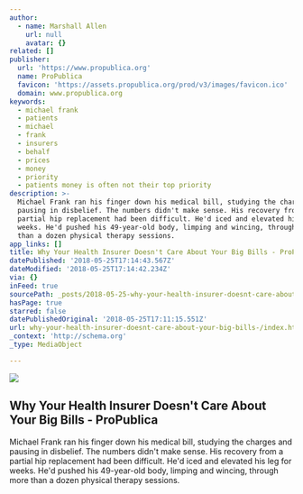 ```yaml
---
author:
  - name: Marshall Allen
    url: null
    avatar: {}
related: []
publisher:
  url: 'https://www.propublica.org'
  name: ProPublica
  favicon: 'https://assets.propublica.org/prod/v3/images/favicon.ico'
  domain: www.propublica.org
keywords:
  - michael frank
  - patients
  - michael
  - frank
  - insurers
  - behalf
  - prices
  - money
  - priority
  - patients money is often not their top priority
description: >-
  Michael Frank ran his finger down his medical bill, studying the charges and
  pausing in disbelief. The numbers didn't make sense. His recovery from a
  partial hip replacement had been difficult. He'd iced and elevated his leg for
  weeks. He'd pushed his 49-year-old body, limping and wincing, through more
  than a dozen physical therapy sessions.
app_links: []
title: Why Your Health Insurer Doesn't Care About Your Big Bills - ProPublica
datePublished: '2018-05-25T17:14:43.567Z'
dateModified: '2018-05-25T17:14:42.234Z'
via: {}
inFeed: true
sourcePath: _posts/2018-05-25-why-your-health-insurer-doesnt-care-about-your-big-bills-.md
hasPage: true
starred: false
datePublishedOriginal: '2018-05-25T17:11:15.551Z'
url: why-your-health-insurer-doesnt-care-about-your-big-bills-/index.html
_context: 'http://schema.org'
_type: MediaObject

---
```

<article style=""><img src="https://imgflo.herokuapp.com/graph/2b2431f8e7ba7b0/d47150a3e25a51b69d055e50440f5133/noop.jpg?input=https%3A%2F%2Fassets.propublica.org%2Fimages%2Farticles%2F20180525-michael-frank-insurance-og.jpg%3F1527238815" /><h1>Why Your Health Insurer Doesn't Care About Your Big Bills - ProPublica</h1><p>Michael Frank ran his finger down his medical bill, studying the charges and pausing in disbelief. The numbers didn't make sense. His recovery from a partial hip replacement had been difficult. He'd iced and elevated his leg for weeks. He'd pushed his 49-year-old body, limping and wincing, through more than a dozen physical therapy sessions.</p></article>